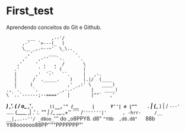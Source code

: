 ﻿# First_test

Aprendendo conceitos do Git e Github. 

 
            ___      ,--'/
          ,-'   `>---(_  (
          \__ _,.~--~'  \_\..
            ,'      ___      `-
          ,'    ,-''   `-.     `.
        ,'     '  ,   ,  /       \
       .'       ' ' _ ' (        |
       |       ,'  `-'   ``.     |   ,-.
       |      /  ._____.    )    |.|/  (____
       |     (             ,' _,:' \    ____)
    ., `.     `.        _,-.-'      |    ____)
    \ `..`------;--===='   |        |""`   ,'
  ___) ,'.     (   / o\_  ,'`.      \\__,'"
 (__     |      Y''| o |""    `.     |
(____  ) |     /   `---'        `.....
 (____  ,|   .'                  _:.
      "" |  /__          _,,.,+''
         ```` /`'''''''|'      ,
   -hrr-     /__     __|,..--''/
           _d8oo_`''' do  _o8PPY8.
          d8" `"Y8b  ,d8.d8"   `88b
         Y88oooooo88PP''""PPPPPPP"'


